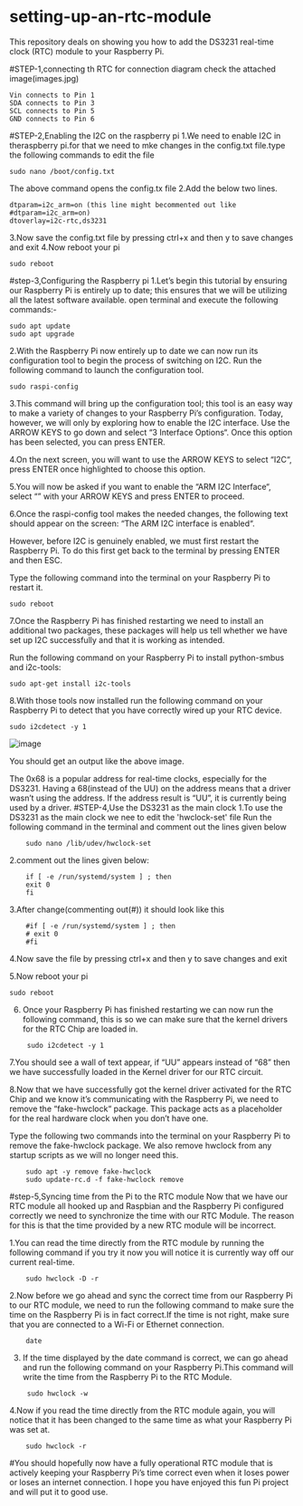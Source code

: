 # setting-up-an-rtc-module
This repository deals on showing you how to add the DS3231 real-time clock (RTC) module to your Raspberry Pi.

#STEP-1,connecting th RTC
for connection diagram check the attached image(images.jpg)
    
    Vin connects to Pin 1
    SDA connects to Pin 3
    SCL connects to Pin 5
    GND connects to Pin 6

#STEP-2,Enabling the I2C on the raspberry pi 
1.We need to enable I2C in theraspberry pi.for that we need to mke changes in the config.txt file.type the following commands
to edit the file

    sudo nano /boot/config.txt

The above command opens the config.tx file
2.Add the below two lines.

    dtparam=i2c_arm=on (this line might becommented out like #dtparam=i2c_arm=on)
    dtoverlay=i2c-rtc,ds3231

3.Now save the config.txt file by pressing ctrl+x and then y to save changes and exit
4.Now reboot your pi 

    sudo reboot

#step-3,Configuring the Raspberry pi
1.Let’s begin this tutorial by ensuring our Raspberry Pi is entirely up to date; this ensures that we will be utilizing all the latest software available.
open terminal and execute the following commands:-

    sudo apt update
    sudo apt upgrade

2.With the Raspberry Pi now entirely up to date we can now run its configuration tool to begin the process of switching on I2C.
Run the following command to launch the configuration tool.

    sudo raspi-config

3.This command will bring up the configuration tool; this tool is an easy way to make a variety of changes to your Raspberry Pi’s configuration. Today, however, we will only by exploring how to enable the I2C interface.
Use the ARROW KEYS to go down and select “3 Interface Options“. Once this option has been selected, you can press ENTER.

4.On the next screen, you will want to use the ARROW KEYS to select “I2C“, press ENTER once highlighted to choose this option.

5.You will now be asked if you want to enable the “ARM I2C Interface“, select “<Yes>” with your ARROW KEYS and press ENTER to proceed.

6.Once the raspi-config tool makes the needed changes, the following text should appear on the screen: “The ARM I2C interface is enabled“.

However, before I2C is genuinely enabled, we must first restart the Raspberry Pi. To do this first get back to the terminal by pressing ENTER and then ESC.

Type the following command into the terminal on your Raspberry Pi to restart it.

    sudo reboot
  
7.Once the Raspberry Pi has finished restarting we need to install an additional two packages, these packages will help us tell whether we have set up I2C successfully and that it is working as intended.

Run the following command on your Raspberry Pi to install python-smbus and i2c-tools:

    sudo apt-get install i2c-tools

8.With those tools now installed run the following command on your Raspberry Pi to detect that you have correctly wired up your RTC device.

    sudo i2cdetect -y 1

![image](https://github.com/user-attachments/assets/8eb8b9cc-7f5c-4e4d-98c4-5ce279a97a83)

You should get an output like the above image.

The 0x68 is a popular address for real-time clocks, especially for the DS3231. Having a 68(instead of the UU) on the address means that a driver wasn’t using the address. If the address result is “UU”, it is currently being used by a driver.
#STEP-4,Use the DS3231 as the main clock
1.To use the DS3231 as the main clock we nee to edit the 'hwclock-set' file 
Run the following command in the  terminal and comment out the lines given below

        sudo nano /lib/udev/hwclock-set

2.comment out the lines given below:

        if [ -e /run/systemd/system ] ; then
        exit 0
        fi

3.After change(commenting out(#)) it should look like this

        #if [ -e /run/systemd/system ] ; then
        # exit 0
        #fi

4.Now save the file by pressing ctrl+x and then y to save changes and exit

5.Now reboot your pi 

    sudo reboot

6. Once your Raspberry Pi has finished restarting we can now run the following command, this is so we can make sure that the kernel drivers for the RTC Chip are loaded in.

        sudo i2cdetect -y 1

7.You should see a wall of text appear, if “UU” appears instead of “68” then we have successfully loaded in the Kernel driver for our RTC circuit.

8.Now that we have successfully got the kernel driver activated for the RTC Chip and we know it’s communicating with the Raspberry Pi, we need to remove the “fake-hwclock“ package. This package acts as a placeholder for the real hardware clock when you don’t have one.

Type the following two commands into the terminal on your Raspberry Pi to remove the fake-hwclock package. We also remove hwclock from any startup scripts as we will no longer need this.

        sudo apt -y remove fake-hwclock
        sudo update-rc.d -f fake-hwclock remove

#step-5,Syncing time from the Pi to the RTC module
Now that we have our RTC module all hooked up and Raspbian and the Raspberry Pi configured correctly we need to synchronize the time with our RTC Module. The reason for this is that the time provided by a new RTC module will be incorrect.

1.You can read the time directly from the RTC module by running the following command if you try it now you will notice it is currently way off our current real-time.

        sudo hwclock -D -r

2.Now before we go ahead and sync the correct time from our Raspberry Pi to our RTC module, we need to run the following command to make sure the time on the Raspberry Pi is in fact correct.If the time is not right, make sure that you are connected to a Wi-Fi or Ethernet connection.

        date
        
3. If the time displayed by the date command is correct, we can go ahead and run the following command on your Raspberry Pi.This command will write the time from the Raspberry Pi to the RTC Module.

        sudo hwclock -w

4.Now if you read the time directly from the RTC module again, you will notice that it has been changed to the same time as what your Raspberry Pi was set at.

        sudo hwclock -r

#You should hopefully now have a fully operational RTC module that is actively keeping your Raspberry Pi’s time correct even when it loses power or loses an internet connection. I hope you have enjoyed this fun Pi project and will put it to good use.
